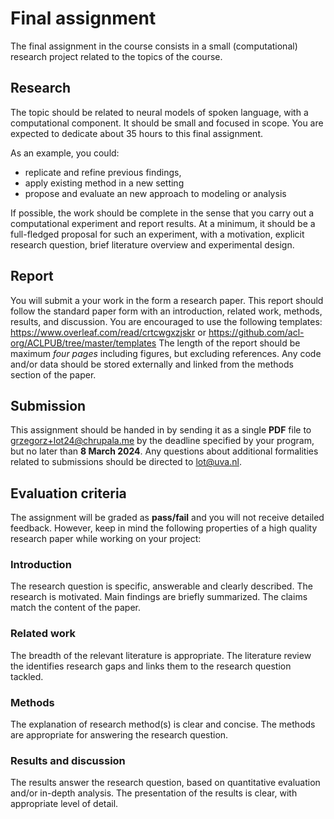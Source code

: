 # Final assignment

The final assignment in the course consists in a small (computational) research project related to the topics of the course. 

## Research

The topic should be related to neural models of spoken language, with a computational component. It should be small and focused in scope. 
You are expected to dedicate about 35 hours to this final assignment.

As an example, you could:

- replicate and refine previous findings,
- apply existing method in a new setting
- propose and evaluate an new approach to modeling or analysis

If possible, the work should be complete in the sense that you carry out a computational experiment and report results. 
At a minimum, it should be a full-fledged proposal for such an experiment, with a motivation, explicit research question, brief literature 
overview and experimental design.

## Report
You will submit a your work in the form a research paper.
This report should follow the standard paper form
with an introduction, related work, methods, results, and discussion. You are encouraged to use the following templates: 
https://www.overleaf.com/read/crtcwgxzjskr or https://github.com/acl-org/ACLPUB/tree/master/templates
The length of the report should be maximum *four pages* including figures, but excluding references.
Any code and/or data should be stored externally and linked from the methods section of the paper.


## Submission
This assignment should be handed in by sending it as a single **PDF** file to grzegorz+lot24@chrupala.me by the 
deadline specified by your program, but no later than **8 March 2024**. Any questions about additional formalities related 
to submissions should be directed to lot@uva.nl.

## Evaluation criteria
The assignment will be graded as **pass/fail** and you will not receive detailed feedback. However, keep in mind the following
properties of a high quality research paper while working on your project:


### Introduction 
The research question is specific, answerable and clearly described. The research is motivated. Main findings are briefly summarized. 
The claims match the content of the paper.

### Related work
The breadth of the relevant literature is appropriate. The literature review the identifies research gaps and links them to 
the research question tackled.

### Methods
The explanation of research method(s) is clear and concise.
The methods are appropriate for answering the research question.


### Results and discussion
The results answer the research question, based on quantitative evaluation and/or in-depth analysis. 
The presentation of the results is clear, with appropriate level of detail. 
